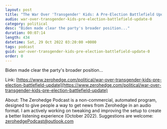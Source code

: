 ```yaml
---
layout: post
title: "The War Over 'Transgender' Kids: A Pre-Election Battlefield Update"
audio: war-over-transgender-kids-pre-election-battlefield-update-0
category: political
desc: "Biden made clear the party's broader position..."
duration: 00:07:14
length: 434
datetime: Sat, 29 Oct 2022 03:20:00 +0000
tags: podcast
guid: war-over-transgender-kids-pre-election-battlefield-update-0
order: 0
---
```

Biden made clear the party's broader position...

Link: [https://www.zerohedge.com/political/war-over-transgender-kids-pre-election-battlefield-update](https://www.zerohedge.com/political/war-over-transgender-kids-pre-election-battlefield-update)

About: The Zerohedge Podcast is a non-commercial, automated program, designed to give people a way to get news from Zerohedge in an audio format.  I am actively working on tweaking and improving the setup to create a better listening experience (October 2022).  Suggestions are welcome: [zerohedgePodcast@outlook.com](mailto:zerohedgePodcast@outlook.com)
